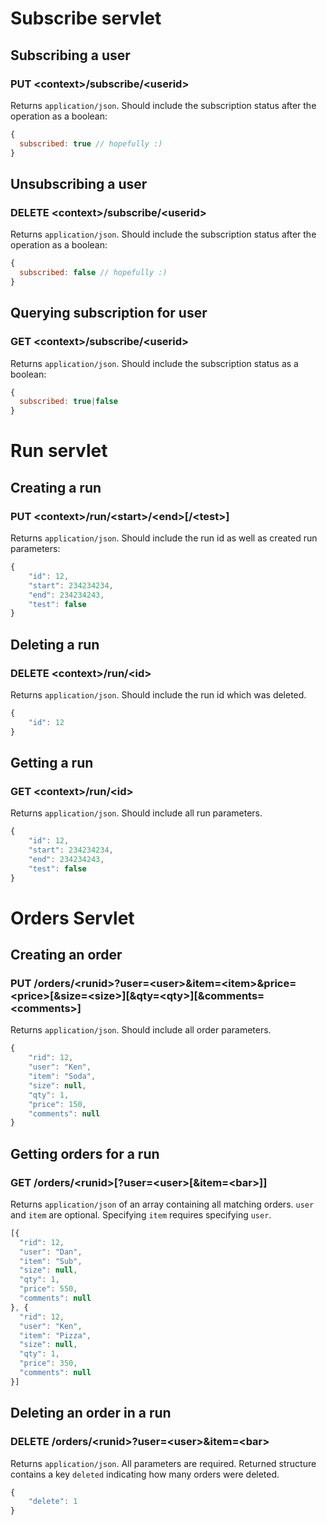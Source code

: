 # Subscribe servlet
## Subscribing a user
### PUT &lt;context&gt;/subscribe/&lt;userid&gt;
Returns `application/json`. Should include the subscription status after the operation as a boolean:
```javascript
{
  subscribed: true // hopefully :)
}
```

## Unsubscribing a user
### DELETE &lt;context&gt;/subscribe/&lt;userid&gt;
Returns `application/json`. Should include the subscription status after the operation as a boolean:
```javascript
{
  subscribed: false // hopefully :)
}
```

## Querying subscription for user
### GET &lt;context&gt;/subscribe/&lt;userid&gt;
Returns `application/json`. Should include the subscription status as a boolean:
```javascript
{
  subscribed: true|false
}
```
# Run servlet
## Creating a run
### PUT &lt;context&gt;/run/&lt;start&gt;/&lt;end&gt;[/&lt;test&gt;]
Returns `application/json`. Should include the run id as well as created run parameters:
```javascript
{
	"id": 12,
	"start": 234234234,
	"end": 234234243,
	"test": false
}
```

## Deleting a run
### DELETE &lt;context&gt;/run/&lt;id&gt;
Returns `application/json`. Should include the run id which was deleted.
```javascript
{
	"id": 12
}
```

## Getting a run
### GET &lt;context&gt;/run/&lt;id&gt;
Returns `application/json`. Should include all run parameters.
```javascript
{
	"id": 12,
	"start": 234234234,
	"end": 234234243,
	"test": false
}
```

# Orders Servlet
## Creating an order
### PUT /orders/&lt;runid&gt;?user=&lt;user&gt;&item=&lt;item&gt;&price=&lt;price&gt;[&size=&lt;size&gt;][&qty=&lt;qty&gt;][&comments=&lt;comments&gt;]
Returns `application/json`. Should include all order parameters.
```javascript
{
	"rid": 12,
	"user": "Ken",
	"item": "Soda",
	"size": null,
	"qty": 1,
	"price": 150,
	"comments": null
}
```
## Getting orders for a run
### GET /orders/&lt;runid&gt;[?user=&lt;user&gt;[&item=&lt;bar&gt;]]
Returns `application/json` of an array containing all matching orders. `user` and `item` are optional. Specifying `item` requires specifying `user`.
```javascript
[{
  "rid": 12,
  "user": "Dan",
  "item": "Sub",
  "size": null,
  "qty": 1,
  "price": 550,
  "comments": null
}, {
  "rid": 12,
  "user": "Ken",
  "item": "Pizza",
  "size": null,
  "qty": 1,
  "price": 350,
  "comments": null
}]
```

## Deleting an order in a run
### DELETE /orders/&lt;runid&gt;?user=&lt;user&gt;&item=&lt;bar&gt;
Returns `application/json`. All parameters are required. Returned structure contains a key `deleted` indicating how many orders were deleted.
```javascript
{
	"delete": 1
}
```